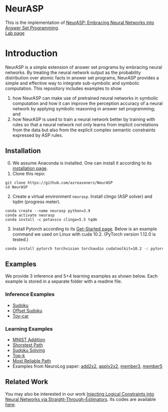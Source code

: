 # NeurASP
This is the implementation of [NeurASP: Embracing Neural Networks into Answer Set Programming](https://www.ijcai.org/proceedings/2020/0243.pdf).  
[Lab page](https://azreasoners.github.io/ARG-webpage/)
# Introduction
NeurASP is a simple extension of answer set programs by embracing neural networks. By treating the neural network output as the probability distribution over atomic facts in answer set programs, NeurASP provides a simple and effective way to integrate sub-symbolic and symbolic computation. This repository includes examples to show
1. how NeurASP can make use of pretrained neural networks in symbolic computation and how it can improve the perception accuracy of a neural network by applying symbolic reasoning in answer set programming; and
2. how NeurASP is used to train a neural network better by training with rules so that a neural network not only learns from implicit correlations from the data but also from the explicit complex semantic constraints expressed by ASP rules.

## Installation
0. We assume Anaconda is installed. One can install it according to its [installation page](https://docs.conda.io/projects/conda/en/latest/user-guide/install/index.html).
1. Clone this repo:
```
git clone https://github.com/azreasoners/NeurASP
cd NeurASP
```
2. Create a virtual environment `neurasp`. Install clingo (ASP solver) and tqdm (progress meter).
```
conda create --name neurasp python=3.9
conda activate neurasp
conda install -c potassco clingo=5.5 tqdm
```
3. Install Pytorch according to its [Get-Started page](https://pytorch.org/get-started/locally/). Below is an example command we used on Linux with cuda 10.2. (PyTorch version 1.12.0 is tested.)
```bash
conda install pytorch torchvision torchaudio cudatoolkit=10.2 -c pytorch
```

## Examples
We provide 3 inference and 5+4 learning examples as shown below. Each example is stored in a separate folder with a readme file.
### Inference Examples
* [Sudoku](https://github.com/azreasoners/NeurASP/tree/master/examples/sudoku)
* [Offset Sudoku](https://github.com/azreasoners/NeurASP/tree/master/examples/offset_sudoku)
* [Toy-car](https://github.com/azreasoners/NeurASP/tree/master/examples/toycar)

### Learning Examples
* [MNIST Addition](https://github.com/azreasoners/NeurASP/tree/master/examples/mnistAdd)
* [Shorstest Path](https://github.com/azreasoners/NeurASP/tree/master/examples/shortest_path)
* [Sudoku Solving](https://github.com/azreasoners/NeurASP/tree/master/examples/solvingSudoku_70k)
* [Top-k](https://github.com/azreasoners/NeurASP/tree/master/examples/top_k)
* [Most Reliable Path](https://github.com/azreasoners/NeurASP/tree/master/examples/most_reliable_path)
* Examples from NeuroLog paper: [add2x2](https://github.com/azreasoners/NeurASP/tree/master/examples/add2x2), [apply2x2](https://github.com/azreasoners/NeurASP/tree/master/examples/apply2x2), [member3](https://github.com/azreasoners/NeurASP/tree/master/examples/member3), [member5](https://github.com/azreasoners/NeurASP/tree/master/examples/member5)

## Related Work
You may also be interested in our work [Injecting Logical Constraints into Neural Networks via Straight-Through-Estimators](https://azreasoners.github.io/ARG-webpage/pdfs/ste-ns-icml.pdf). Its codes are available [here](https://github.com/azreasoners/cl-ste).
